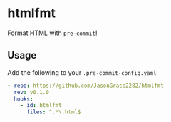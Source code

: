 # htmlfmt
Format HTML with `pre-commit`!


## Usage
Add the following to your `.pre-commit-config.yaml`

```yaml
- repo: https://github.com/JasonGrace2282/htmlfmt
  rev: v0.1.0
  hooks:
    - id: htmlfmt
      files: ^.*\.html$
```
